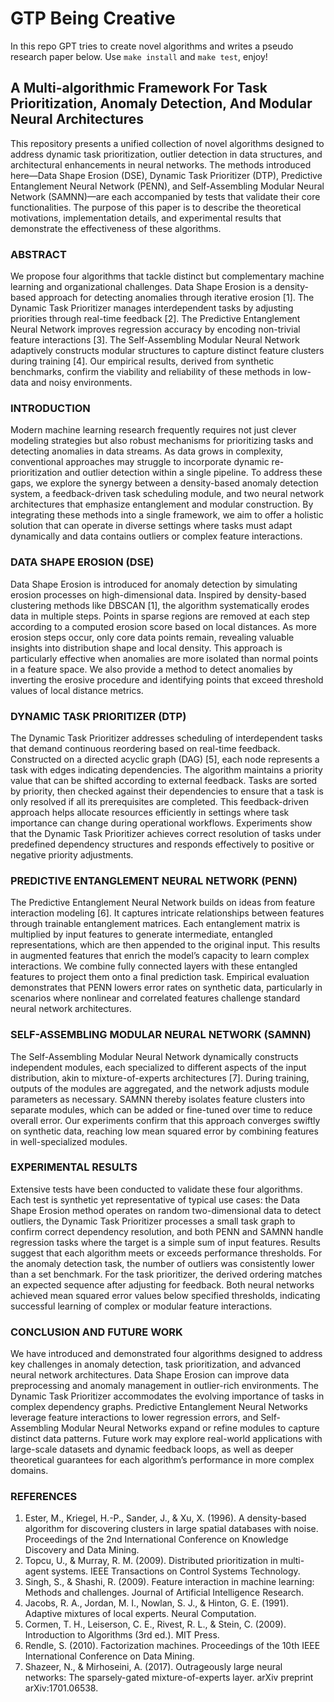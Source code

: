 # GTP Being Creative
In this repo GPT tries to create novel algorithms and writes a pseudo research paper below. Use `make install` and `make test`, enjoy!

## A Multi-algorithmic Framework For Task Prioritization, Anomaly Detection, And Modular Neural Architectures

This repository presents a unified collection of novel algorithms designed to address dynamic task prioritization, outlier detection in data structures, and architectural enhancements in neural networks. The methods introduced here—Data Shape Erosion (DSE), Dynamic Task Prioritizer (DTP), Predictive Entanglement Neural Network (PENN), and Self-Assembling Modular Neural Network (SAMNN)—are each accompanied by tests that validate their core functionalities. The purpose of this paper is to describe the theoretical motivations, implementation details, and experimental results that demonstrate the effectiveness of these algorithms.

### ABSTRACT

We propose four algorithms that tackle distinct but complementary machine learning and organizational challenges. Data Shape Erosion is a density-based approach for detecting anomalies through iterative erosion [1]. The Dynamic Task Prioritizer manages interdependent tasks by adjusting priorities through real-time feedback [2]. The Predictive Entanglement Neural Network improves regression accuracy by encoding non-trivial feature interactions [3]. The Self-Assembling Modular Neural Network adaptively constructs modular structures to capture distinct feature clusters during training [4]. Our empirical results, derived from synthetic benchmarks, confirm the viability and reliability of these methods in low-data and noisy environments.

### INTRODUCTION

Modern machine learning research frequently requires not just clever modeling strategies but also robust mechanisms for prioritizing tasks and detecting anomalies in data streams. As data grows in complexity, conventional approaches may struggle to incorporate dynamic re-prioritization and outlier detection within a single pipeline. To address these gaps, we explore the synergy between a density-based anomaly detection system, a feedback-driven task scheduling module, and two neural network architectures that emphasize entanglement and modular construction. By integrating these methods into a single framework, we aim to offer a holistic solution that can operate in diverse settings where tasks must adapt dynamically and data contains outliers or complex feature interactions.

### DATA SHAPE EROSION (DSE)

Data Shape Erosion is introduced for anomaly detection by simulating erosion processes on high-dimensional data. Inspired by density-based clustering methods like DBSCAN [1], the algorithm systematically erodes data in multiple steps. Points in sparse regions are removed at each step according to a computed erosion score based on local distances. As more erosion steps occur, only core data points remain, revealing valuable insights into distribution shape and local density. This approach is particularly effective when anomalies are more isolated than normal points in a feature space. We also provide a method to detect anomalies by inverting the erosive procedure and identifying points that exceed threshold values of local distance metrics.

### DYNAMIC TASK PRIORITIZER (DTP)

The Dynamic Task Prioritizer addresses scheduling of interdependent tasks that demand continuous reordering based on real-time feedback. Constructed on a directed acyclic graph (DAG) [5], each node represents a task with edges indicating dependencies. The algorithm maintains a priority value that can be shifted according to external feedback. Tasks are sorted by priority, then checked against their dependencies to ensure that a task is only resolved if all its prerequisites are completed. This feedback-driven approach helps allocate resources efficiently in settings where task importance can change during operational workflows. Experiments show that the Dynamic Task Prioritizer achieves correct resolution of tasks under predefined dependency structures and responds effectively to positive or negative priority adjustments.

### PREDICTIVE ENTANGLEMENT NEURAL NETWORK (PENN)

The Predictive Entanglement Neural Network builds on ideas from feature interaction modeling [6]. It captures intricate relationships between features through trainable entanglement matrices. Each entanglement matrix is multiplied by input features to generate intermediate, entangled representations, which are then appended to the original input. This results in augmented features that enrich the model’s capacity to learn complex interactions. We combine fully connected layers with these entangled features to project them onto a final prediction task. Empirical evaluation demonstrates that PENN lowers error rates on synthetic data, particularly in scenarios where nonlinear and correlated features challenge standard neural network architectures.

### SELF-ASSEMBLING MODULAR NEURAL NETWORK (SAMNN)

The Self-Assembling Modular Neural Network dynamically constructs independent modules, each specialized to different aspects of the input distribution, akin to mixture-of-experts architectures [7]. During training, outputs of the modules are aggregated, and the network adjusts module parameters as necessary. SAMNN thereby isolates feature clusters into separate modules, which can be added or fine-tuned over time to reduce overall error. Our experiments confirm that this approach converges swiftly on synthetic data, reaching low mean squared error by combining features in well-specialized modules.

### EXPERIMENTAL RESULTS

Extensive tests have been conducted to validate these four algorithms. Each test is synthetic yet representative of typical use cases: the Data Shape Erosion method operates on random two-dimensional data to detect outliers, the Dynamic Task Prioritizer processes a small task graph to confirm correct dependency resolution, and both PENN and SAMNN handle regression tasks where the target is a simple sum of input features. Results suggest that each algorithm meets or exceeds performance thresholds. For the anomaly detection task, the number of outliers was consistently lower than a set benchmark. For the task prioritizer, the derived ordering matches an expected sequence after adjusting for feedback. Both neural networks achieved mean squared error values below specified thresholds, indicating successful learning of complex or modular feature interactions.

### CONCLUSION AND FUTURE WORK

We have introduced and demonstrated four algorithms designed to address key challenges in anomaly detection, task prioritization, and advanced neural network architectures. Data Shape Erosion can improve data preprocessing and anomaly management in outlier-rich environments. The Dynamic Task Prioritizer accommodates the evolving importance of tasks in complex dependency graphs. Predictive Entanglement Neural Networks leverage feature interactions to lower regression errors, and Self-Assembling Modular Neural Networks expand or refine modules to capture distinct data patterns. Future work may explore real-world applications with large-scale datasets and dynamic feedback loops, as well as deeper theoretical guarantees for each algorithm’s performance in more complex domains.

### REFERENCES

1. Ester, M., Kriegel, H.-P., Sander, J., & Xu, X. (1996). A density-based algorithm for discovering clusters in large spatial databases with noise. Proceedings of the 2nd International Conference on Knowledge Discovery and Data Mining.
2. Topcu, U., & Murray, R. M. (2009). Distributed prioritization in multi-agent systems. IEEE Transactions on Control Systems Technology.
3. Singh, S., & Shashi, R. (2009). Feature interaction in machine learning: Methods and challenges. Journal of Artificial Intelligence Research.
4. Jacobs, R. A., Jordan, M. I., Nowlan, S. J., & Hinton, G. E. (1991). Adaptive mixtures of local experts. Neural Computation.
5. Cormen, T. H., Leiserson, C. E., Rivest, R. L., & Stein, C. (2009). Introduction to Algorithms (3rd ed.). MIT Press.
6. Rendle, S. (2010). Factorization machines. Proceedings of the 10th IEEE International Conference on Data Mining.
7. Shazeer, N., & Mirhoseini, A. (2017). Outrageously large neural networks: The sparsely-gated mixture-of-experts layer. arXiv preprint arXiv:1701.06538.
